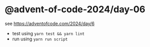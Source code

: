 # @advent-of-code-2024/day-06

see https://adventofcode.com/2024/day/6

* test using `yarn test && yarn lint`
* run using `yarn run script`
